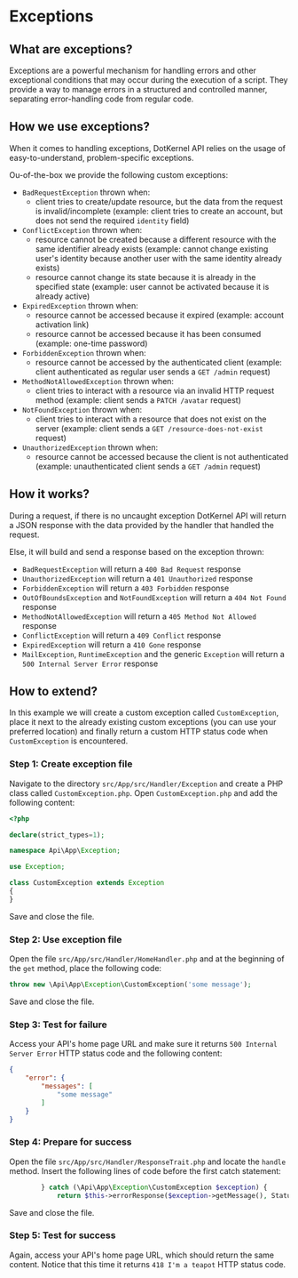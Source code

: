 # Exceptions

## What are exceptions?

Exceptions are a powerful mechanism for handling errors and other exceptional conditions that may occur during the execution of a script.
They provide a way to manage errors in a structured and controlled manner, separating error-handling code from regular code.

## How we use exceptions?

When it comes to handling exceptions, DotKernel API relies on the usage of easy-to-understand, problem-specific exceptions.

Ou-of-the-box we provide the following custom exceptions:
* `BadRequestException` thrown when:
  * client tries to create/update resource, but the data from the request is invalid/incomplete (example: client tries to create an account, but does not send the required `identity` field)
* `ConflictException` thrown when:
  * resource cannot be created because a different resource with the same identifier already exists (example: cannot change existing user's identity because another user with the same identity already exists)
  * resource cannot change its state because it is already in the specified state (example: user cannot be activated because it is already active)
* `ExpiredException` thrown when:
  * resource cannot be accessed because it expired (example: account activation link)
  * resource cannot be accessed because it has been consumed (example: one-time password)
* `ForbiddenException` thrown when:
  * resource cannot be accessed by the authenticated client (example: client authenticated as regular user sends a `GET /admin` request)
* `MethodNotAllowedException` thrown when:
  * client tries to interact with a resource via an invalid HTTP request method (example: client sends a `PATCH /avatar` request)
* `NotFoundException` thrown when:
  * client tries to interact with a resource that does not exist on the server (example: client sends a `GET /resource-does-not-exist` request)
* `UnauthorizedException` thrown when:
    * resource cannot be accessed because the client is not authenticated (example: unauthenticated client sends a `GET /admin` request)

## How it works?

During a request, if there is no uncaught exception DotKernel API will return a JSON response with the data provided by the handler that handled the request.

Else, it will build and send a response based on the exception thrown:
* `BadRequestException` will return a `400 Bad Request` response
* `UnauthorizedException` will return a `401 Unauthorized` response
* `ForbiddenException` will return a `403 Forbidden` response
* `OutOfBoundsException` and `NotFoundException` will return a `404 Not Found` response
* `MethodNotAllowedException` will return a `405 Method Not Allowed` response
* `ConflictException` will return a `409 Conflict` response
* `ExpiredException` will return a `410 Gone` response
* `MailException`, `RuntimeException` and the generic `Exception` will return a `500 Internal Server Error` response

## How to extend?

In this example we will create a custom exception called `CustomException`, place it next to the already existing custom exceptions (you can use your preferred location) and finally return a custom HTTP status code when `CustomException` is encountered.

### Step 1: Create exception file

Navigate to the directory `src/App/src/Handler/Exception` and create a PHP class called `CustomException.php`.
Open `CustomException.php` and add the following content:

```php
<?php

declare(strict_types=1);

namespace Api\App\Exception;

use Exception;

class CustomException extends Exception
{
}
```
Save and close the file.

### Step 2: Use exception file

Open the file `src/App/src/Handler/HomeHandler.php` and at the beginning of the `get` method, place the following code:

```php
throw new \Api\App\Exception\CustomException('some message');
```
Save and close the file.

### Step 3: Test for failure

Access your API's home page URL and make sure it returns `500 Internal Server Error` HTTP status code and the following content:

```json
{
    "error": {
        "messages": [
            "some message"
        ]
    }
}
```

### Step 4: Prepare for success

Open the file `src/App/src/Handler/ResponseTrait.php` and locate the `handle` method.
Insert the following lines of code before the first catch statement:

```php
        } catch (\Api\App\Exception\CustomException $exception) {
            return $this->errorResponse($exception->getMessage(), StatusCodeInterface::STATUS_IM_A_TEAPOT);
```

Save and close the file.

### Step 5: Test for success

Again, access your API's home page URL, which should return the same content.
Notice that this time it returns `418 I'm a teapot` HTTP status code.
